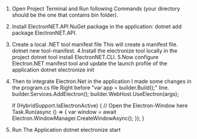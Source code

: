 1. Open Project Terminal and Run following Commands (your directory should be the one that contains bin folder).
2. Install ElectronNET.API NuGet package in the application:
    dotnet add package ElectronNET.API.
3. Create a local .NET tool manifest file This will create a manifest file.
    dotnet new tool-manifest.
4.Install the electronize tool locally in the project
    dotnet tool install ElectronNET.CLI.
5.Now  configure Electron.NET manifest tool and update the launch profile of the application
    dotnet electronize init
6. Then to integrate Electron.Net in the application I made some changes in the program.cs file Right before "var app = builder.Build();" line.
    builder.Services.AddElectron();
    builder.WebHost.UseElectron(args);

    if (HybridSupport.IsElectronActive)
    {
        // Open the Electron-Window here
        Task.Run(async () => {
            var window = await Electron.WindowManager.CreateWindowAsync();
        });
    }
7. Run The Application 
    dotnet electronize start
